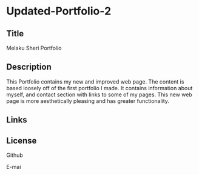 # Updated-Portfolio-2
## Title
Melaku Sheri Portfolio 

## Description
This Portfolio contains my new and improved web page. The content is based loosely off of the first portfolio I made. It contains information about myself, and contact section with links to some of my pages. This new web page is more aesthetically pleasing and has greater functionality.


## Links

## License

Github


E-mai
